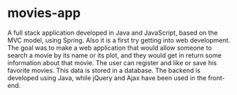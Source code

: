 # movies-app
A full stack application developed in Java and JavaScript, based on the MVC model, using Spring. Also it is a first try getting into web development.  The goal was to make a web application that would allow someone to search a movie by its name or its plot, and they would get in return some information about that movie. The user can register and like or save his favorite movies. This data is stored in a database. The backend is developed using Java, while jQuery and Ajax have been used in the front-end.
